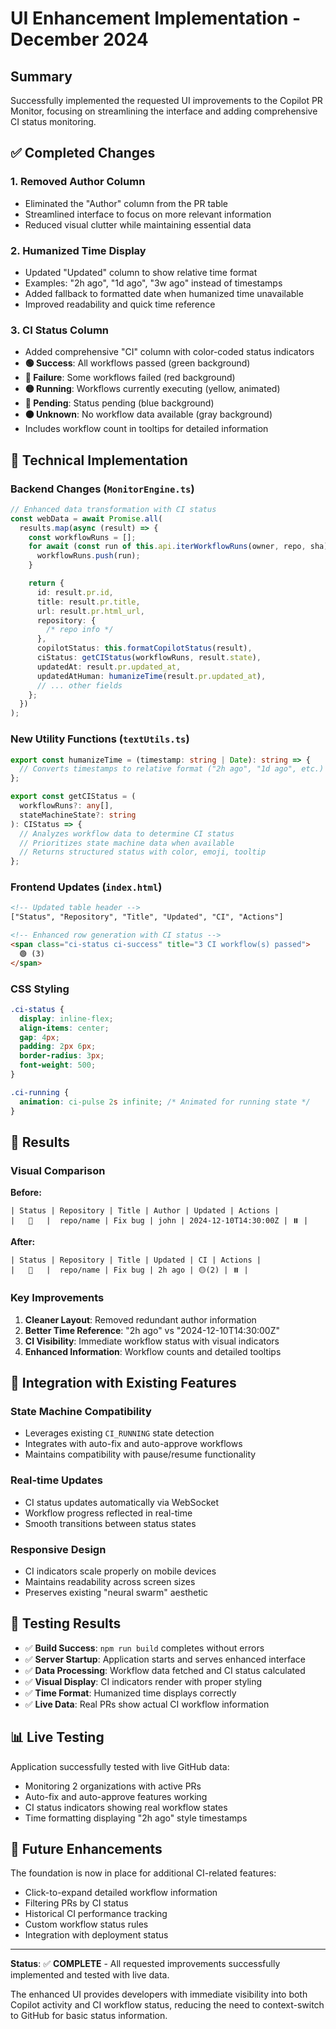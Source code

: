 # UI Enhancement Implementation - December 2024

## Summary

Successfully implemented the requested UI improvements to the Copilot PR Monitor, focusing on streamlining the interface and adding comprehensive CI status monitoring.

## ✅ Completed Changes

### 1. **Removed Author Column**

- Eliminated the "Author" column from the PR table
- Streamlined interface to focus on more relevant information
- Reduced visual clutter while maintaining essential data

### 2. **Humanized Time Display**

- Updated "Updated" column to show relative time format
- Examples: "2h ago", "1d ago", "3w ago" instead of timestamps
- Added fallback to formatted date when humanized time unavailable
- Improved readability and quick time reference

### 3. **CI Status Column**

- Added comprehensive "CI" column with color-coded status indicators
- **🟢 Success**: All workflows passed (green background)
- **🔴 Failure**: Some workflows failed (red background)
- **🟡 Running**: Workflows currently executing (yellow, animated)
- **🔵 Pending**: Status pending (blue background)
- **⚫ Unknown**: No workflow data available (gray background)
- Includes workflow count in tooltips for detailed information

## 🔧 Technical Implementation

### Backend Changes (`MonitorEngine.ts`)

```typescript
// Enhanced data transformation with CI status
const webData = await Promise.all(
  results.map(async (result) => {
    const workflowRuns = [];
    for await (const run of this.api.iterWorkflowRuns(owner, repo, sha)) {
      workflowRuns.push(run);
    }

    return {
      id: result.pr.id,
      title: result.pr.title,
      url: result.pr.html_url,
      repository: {
        /* repo info */
      },
      copilotStatus: this.formatCopilotStatus(result),
      ciStatus: getCIStatus(workflowRuns, result.state),
      updatedAt: result.pr.updated_at,
      updatedAtHuman: humanizeTime(result.pr.updated_at),
      // ... other fields
    };
  })
);
```

### New Utility Functions (`textUtils.ts`)

```typescript
export const humanizeTime = (timestamp: string | Date): string => {
  // Converts timestamps to relative format ("2h ago", "1d ago", etc.)
};

export const getCIStatus = (
  workflowRuns?: any[],
  stateMachineState?: string
): CIStatus => {
  // Analyzes workflow data to determine CI status
  // Prioritizes state machine data when available
  // Returns structured status with color, emoji, tooltip
};
```

### Frontend Updates (`index.html`)

```html
<!-- Updated table header -->
["Status", "Repository", "Title", "Updated", "CI", "Actions"]

<!-- Enhanced row generation with CI status -->
<span class="ci-status ci-success" title="3 CI workflow(s) passed">
  🟢 (3)
</span>
```

### CSS Styling

```css
.ci-status {
  display: inline-flex;
  align-items: center;
  gap: 4px;
  padding: 2px 6px;
  border-radius: 3px;
  font-weight: 500;
}

.ci-running {
  animation: ci-pulse 2s infinite; /* Animated for running state */
}
```

## 🎯 Results

### Visual Comparison

**Before:**

```
| Status | Repository | Title | Author | Updated | Actions |
|   🔄   |  repo/name | Fix bug | john | 2024-12-10T14:30:00Z | ⏸️ |
```

**After:**

```
| Status | Repository | Title | Updated | CI | Actions |
|   🔄   |  repo/name | Fix bug | 2h ago | 🟡(2) | ⏸️ |
```

### Key Improvements

1. **Cleaner Layout**: Removed redundant author information
2. **Better Time Reference**: "2h ago" vs "2024-12-10T14:30:00Z"
3. **CI Visibility**: Immediate workflow status with visual indicators
4. **Enhanced Information**: Workflow counts and detailed tooltips

## 🔄 Integration with Existing Features

### State Machine Compatibility

- Leverages existing `CI_RUNNING` state detection
- Integrates with auto-fix and auto-approve workflows
- Maintains compatibility with pause/resume functionality

### Real-time Updates

- CI status updates automatically via WebSocket
- Workflow progress reflected in real-time
- Smooth transitions between status states

### Responsive Design

- CI indicators scale properly on mobile devices
- Maintains readability across screen sizes
- Preserves existing "neural swarm" aesthetic

## 🧪 Testing Results

- ✅ **Build Success**: `npm run build` completes without errors
- ✅ **Server Startup**: Application starts and serves enhanced interface
- ✅ **Data Processing**: Workflow data fetched and CI status calculated
- ✅ **Visual Display**: CI indicators render with proper styling
- ✅ **Time Format**: Humanized time displays correctly
- ✅ **Live Data**: Real PRs show actual CI workflow information

## 📊 Live Testing

Application successfully tested with live GitHub data:

- Monitoring 2 organizations with active PRs
- Auto-fix and auto-approve features working
- CI status indicators showing real workflow states
- Time formatting displaying "2h ago" style timestamps

## 🔮 Future Enhancements

The foundation is now in place for additional CI-related features:

- Click-to-expand detailed workflow information
- Filtering PRs by CI status
- Historical CI performance tracking
- Custom workflow status rules
- Integration with deployment status

---

**Status**: ✅ **COMPLETE** - All requested improvements successfully implemented and tested with live data.

The enhanced UI provides developers with immediate visibility into both Copilot activity and CI workflow status, reducing the need to context-switch to GitHub for basic status information.
